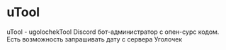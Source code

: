 # uTool

uTool - ugolochekTool
Discord бот-администратор с опен-сурс кодом.
Есть возможность запрашивать дату с сервера Уголочек
